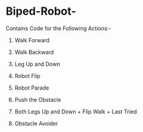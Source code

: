 # Biped-Robot-
Contains Code for the Following Actions:-
1. Walk Forward

2. Walk Backward

3. Leg Up and Down

4. Robot Flip

5. Robot Parade

6. Push the Obstacle

7. Both Legs Up and Down + Flip Walk + Last Tried

8. Obstacle Avoider



